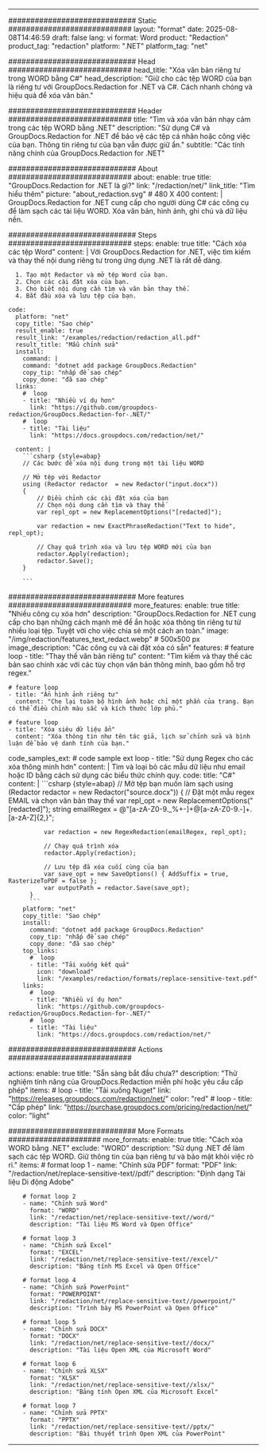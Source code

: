 
---
############################# Static ############################
layout: "format"
date:  2025-08-08T14:46:59
draft: false
lang: vi
format: Word
product: "Redaction"
product_tag: "redaction"
platform: ".NET"
platform_tag: "net"

############################# Head ############################
head_title: "Xóa văn bản riêng tư trong WORD bằng C#"
head_description: "Giữ cho các tệp WORD của bạn là riêng tư với GroupDocs.Redaction for .NET và C#. Cách nhanh chóng và hiệu quả để xóa văn bản."

############################# Header ############################
title: "Tìm và xóa văn bản nhạy cảm trong các tệp WORD bằng .NET" 
description: "Sử dụng C# và GroupDocs.Redaction for .NET để bảo vệ các tệp cá nhân hoặc công việc của bạn. Thông tin riêng tư của bạn vẫn được giữ ẩn."
subtitle: "Các tính năng chính của GroupDocs.Redaction for .NET" 

############################# About ############################
about:
    enable: true
    title: "GroupDocs.Redaction for .NET là gì?"
    link: "/redaction/net/"
    link_title: "Tìm hiểu thêm"
    picture: "about_redaction.svg" # 480 X 400
    content: |
       GroupDocs.Redaction for .NET cung cấp cho người dùng C# các công cụ để làm sạch các tài liệu WORD. Xóa văn bản, hình ảnh, ghi chú và dữ liệu nền.

############################# Steps ############################
steps:
    enable: true
    title: "Cách xóa các tệp Word"
    content: |
      Với GroupDocs.Redaction for .NET, việc tìm kiếm và thay thế nội dung riêng tư trong ứng dụng .NET là rất dễ dàng.
      
      1. Tạo một Redactor và mở tệp Word của bạn.
      2. Chọn các cài đặt xóa của bạn.
      3. Cho biết nội dung cần tìm và văn bản thay thế.
      4. Bắt đầu xóa và lưu tệp của bạn.
   
    code:
      platform: "net"
      copy_title: "Sao chép"
      result_enable: true
      result_link: "/examples/redaction/redaction_all.pdf"
      result_title: "Mẫu chỉnh sửa"
      install:
        command: |
        command: "dotnet add package GroupDocs.Redaction"
        copy_tip: "nhấp để sao chép"
        copy_done: "đã sao chép"
      links:
        #  loop
        - title: "Nhiều ví dụ hơn"
          link: "https://github.com/groupdocs-redaction/GroupDocs.Redaction-for-.NET/"
        #  loop
        - title: "Tài liệu"
          link: "https://docs.groupdocs.com/redaction/net/"
          
      content: |
        ```csharp {style=abap}
        // Các bước để xóa nội dung trong một tài liệu WORD

        // Mở tệp với Redactor
        using (Redactor redactor  = new Redactor("input.docx"))
        {
            // Điều chỉnh các cài đặt xóa của bạn
            // Chọn nội dung cần tìm và thay thế
            var repl_opt = new ReplacementOptions("[redacted]");
            
            var redaction = new ExactPhraseRedaction("Text to hide", repl_opt);

            // Chạy quá trình xóa và lưu tệp WORD mới của bạn
            redactor.Apply(redaction);
            redactor.Save();
        }
        
        ```            


############################# More features ############################
more_features:
  enable: true
  title: "Nhiều công cụ xóa hơn"
  description: "GroupDocs.Redaction for .NET cung cấp cho bạn những cách mạnh mẽ để ẩn hoặc xóa thông tin riêng tư từ nhiều loại tệp. Tuyệt vời cho việc chia sẻ một cách an toàn."
  image: "/img/redaction/features_text_redact.webp" # 500x500 px
  image_description: "Các công cụ và cài đặt xóa có sẵn"
  features:
    # feature loop
    - title: "Thay thế văn bản riêng tư"
      content: "Tìm kiếm và thay thế các bản sao chính xác với các tùy chọn văn bản thông minh, bao gồm hỗ trợ regex."

    # feature loop
    - title: "Ẩn hình ảnh riêng tư"
      content: "Che lại toàn bộ hình ảnh hoặc chỉ một phần của trang. Bạn có thể điều chỉnh màu sắc và kích thước lớp phủ."

    # feature loop
    - title: "Xóa siêu dữ liệu ẩn"
      content: "Xóa thông tin như tên tác giả, lịch sử chỉnh sửa và bình luận để bảo vệ danh tính của bạn."
      
  code_samples_ext:
    # code sample ext loop
    - title: "Sử dụng Regex cho các xóa thông minh hơn"
      content: |
        Tìm và loại bỏ các mẫu dữ liệu như email hoặc ID bằng cách sử dụng các biểu thức chính quy.
      code:
        title: "C#"
        content: |
          ```csharp {style=abap}
          //  Mở tệp bạn muốn làm sạch
          using (Redactor redactor  = new Redactor("source.docx"))
          {
              // Đặt một mẫu regex EMAIL và chọn văn bản thay thế
              var repl_opt = new ReplacementOptions("[redacted]");
              string emailRegex = @"[a-zA-Z0-9._%+-]+@[a-zA-Z0-9.-]+\.[a-zA-Z]{2,}";

              var redaction = new RegexRedaction(emailRegex, repl_opt);

              // Chạy quá trình xóa
              redactor.Apply(redaction);

              // Lưu tệp đã xóa cuối cùng của bạn
              var save_opt = new SaveOptions() { AddSuffix = true, RasterizeToPDF = false };
              var outputPath = redactor.Save(save_opt);
          }
          ```
        platform: "net"
        copy_title: "Sao chép"
        install:
          command: "dotnet add package GroupDocs.Redaction"
          copy_tip: "nhấp để sao chép"
          copy_done: "đã sao chép"
        top_links:
          #  loop
          - title: "Tải xuống kết quả"
            icon: "download"
            link: "/examples/redaction/formats/replace-sensitive-text.pdf"
        links:
          #  loop
          - title: "Nhiều ví dụ hơn"
            link: "https://github.com/groupdocs-redaction/GroupDocs.Redaction-for-.NET/"
          #  loop
          - title: "Tài liệu"
            link: "https://docs.groupdocs.com/redaction/net/"


############################# Actions ############################

actions:
  enable: true
  title: "Sẵn sàng bắt đầu chưa?"
  description: "Thử nghiệm tính năng của GroupDocs.Redaction miễn phí hoặc yêu cầu cấp phép"
  items:
    #  loop
    - title: "Tải xuống Nuget"
      link: "https://releases.groupdocs.com/redaction/net/"
      color: "red"
        #  loop
    - title: "Cấp phép"
      link: "https://purchase.groupdocs.com/pricing/redaction/net/"
      color: "light"


############################# More Formats #####################
more_formats:
    enable: true
    title: "Cách xóa WORD bằng .NET"
    exclude: "WORD"
    description: "Sử dụng .NET để làm sạch các tệp WORD. Giữ thông tin của bạn riêng tư và bảo mật khỏi việc rò rỉ."
    items: 
        # format loop 1
        - name: "Chỉnh sửa PDF"
          format: "PDF"
          link: "/redaction/net/replace-sensitive-text//pdf/"
          description: "Định dạng Tài liệu Di động Adobe"

        # format loop 2
        - name: "Chỉnh sửa Word"
          format: "WORD"
          link: "/redaction/net/replace-sensitive-text//word/"
          description: "Tài liệu MS Word và Open Office"
          
        # format loop 3
        - name: "Chỉnh sửa Excel"
          format: "EXCEL"
          link: "/redaction/net/replace-sensitive-text//excel/"
          description: "Bảng tính MS Excel và Open Office"

        # format loop 4
        - name: "Chỉnh sửa PowerPoint"
          format: "POWERPOINT"
          link: "/redaction/net/replace-sensitive-text//powerpoint/"
          description: "Trình bày MS PowerPoint và Open Office"

        # format loop 5
        - name: "Chỉnh sửa DOCX"
          format: "DOCX"
          link: "/redaction/net/replace-sensitive-text//docx/"
          description: "Tài liệu Open XML của Microsoft Word"
          
        # format loop 6
        - name: "Chỉnh sửa XLSX"
          format: "XLSX"
          link: "/redaction/net/replace-sensitive-text//xlsx/"
          description: "Bảng tính Open XML của Microsoft Excel"
          
        # format loop 7
        - name: "Chỉnh sửa PPTX"
          format: "PPTX"
          link: "/redaction/net/replace-sensitive-text//pptx/"
          description: "Bài thuyết trình Open XML của PowerPoint"


---